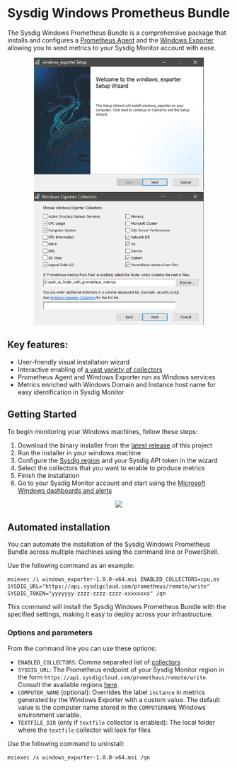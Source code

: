 # Sysdig Windows Prometheus Bundle
The Sysdig Windows Prometheus Bundle is a comprehensive package that installs and configures a [Prometheus Agent](https://prometheus.io/blog/2021/11/16/agent/) and the [Windows Exporter](https://github.com/prometheus-community/windows_exporter) allowing you to send metrics to your Sysdig Monitor account with ease. 

<p align="center"><img height="300px" src="./media/installer-1.png" > </img><img height="300px" src="./media/installer-2.png"> </p>

## Key features: 
* User-friendly visual installation wizard
* Interactive enabling of [a vast variety of collectors](https://github.com/prometheus-community/windows_exporter#collectors)
* Prometheus Agent and Windows Exporter run as Windows services
* Metrics enriched with Windows Domain and Instance host name for easy identification in Sysdig Monitor

<p align="center"> </img></p>

## Getting Started
To begin monitoring your Windows machines, follow these steps: 
1. Download the binary installer from the [latest release](https://github.com/sysdiglabs/Sysdig-Windows-Prometheus-Bundle/releases) of this project
2. Run the installer in your windows machine
3. Configure the [Sysdig region](https://docs.sysdig.com/en/docs/administration/saas-regions-and-ip-ranges/#sysdig-platform-regions) and your Sysdig API token in the wizard
4. Select the collectors that you want to enable to produce metrics
5. Finish the installation
6. Go to your Sysdig Monitor account and start using the [Microsoft Windows dashboards and alerts](https://docs.sysdig.com/en/docs/sysdig-monitor/integrations/integration-library/infrastructure-integrations/windows/)

<p align="center"><img src="https://docs.sysdig.com/en/docs/sysdig-monitor/integrations/integration-library/infrastructure-integrations/windows/windows-process-overview-sysdig.png" width="700px"> </img></p>


## Automated installation
You can automate the installation of the Sysdig Windows Prometheus Bundle across multiple machines using the command line or PowerShell.

Use the following command as an example: 
```
msiexec /i windows_exporter-1.0.0-x64.msi ENABLED_COLLECTORS=cpu,os SYSDIG_URL="https://api.sysdigcloud.com/prometheus/remote/write" SYSDIG_TOKEN="yyyyyyy-zzzz-zzzz-zzzz-xxxxxxxx" /qn
```

This command will install the Sysdig Windows Prometheus Bundle with the specified settings, making it easy to deploy across your infrastructure.

### Options and parameters
From the command line you can use these options: 
* `ENABLED_COLLECTORS`: Comma separated list of [collectors](https://github.com/prometheus-community/windows_exporter#collectors)
* `SYSDIG_URL`: The Prometheus endpoint of your Sysdig Monitor region in the form `https://api.sysdigcloud.com/prometheus/remote/write`. Consult the available regions [here](https://docs.sysdig.com/en/docs/administration/saas-regions-and-ip-ranges/#prometheus-endpoints-and-regions).
* `COMPUTER_NAME` (optional): Overrides the label `instance` in metrics generated by the Windows Exporter with a custom value. The default value is the computer name stored in the `COMPUTERNAME` Windows environment variable.
* `TEXTFILE_DIR` (only if `textfile` collector is enabled): The local folder where the `textfile` collector will look for files


Use the following command to uninstall: 
```
msiexec /x windows_exporter-1.0.0-x64.msi /qn
```
